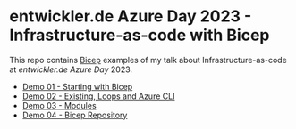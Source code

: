 # entwickler.de Azure Day 2023 - Infrastructure-as-code with Bicep

This repo contains [Bicep](https://github.com/azure/bicep) examples of my talk about Infrastructure-as-code at *entwickler.de Azure Day* 2023.

- [Demo 01 - Starting with Bicep](demo01-starting-with-bicep/)
- [Demo 02 - Existing, Loops and Azure CLI](demo02-existing-loops-and-azcli/)
- [Demo 03 - Modules](demo03-modules/)
- [Demo 04 - Bicep Repository](demo04-bicep-repository/)
